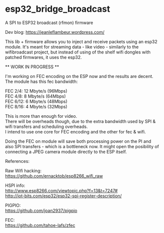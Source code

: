 # esp32_bridge_broadcast
A SPI to ESP32 broadcast (rfmon) firmware

Dev blog: https://jeanleflambeur.wordpress.com/

This lib + firmware allows you to inject and receive packets using an esp32 module.
It's meant for streaming data - like video - similarly to the wifibroadcast project, but instead of using of the shelf wifi dongles with patched firmwares, it uses the esp32.

** WORK IN PROGRESS **  

I'm working on FEC encoding on the ESP now and the results are decent.  
The module has this fec bandwidth:  

FEC 2/4: 12 Mbyte/s (96Mbps)  
FEC 4/8: 8 Mbyte/s (64Mbps)  
FEC 6/12: 6 Mbyte/s (48Mbps)  
FEC 8/16: 4 Mbyte/s (32Mbps)  

This is more than enough for video.  
There will be overheads though, due to the extra bandwidth used by SPI & wifi transfers and scheduling overheads.  
I intend to use one core for FEC encoding and the other for fec & wifi.  


Doing the FEC on module will save both processing power on the PI and also SPI transfers - which is a bottleneck now.
It might open the posibility of connecting a JPEG camera module directly to the ESP itself.



References:

Raw Wifi hacking:  
https://github.com/ernacktob/esp8266_wifi_raw  

HSPI info:  
http://www.esp8266.com/viewtopic.php?f=13&t=7247#  
http://iot-bits.com/esp32/esp32-spi-register-description/  

PIGPIO:  
https://github.com/joan2937/pigpio  

FEC:  
https://github.com/tahoe-lafs/zfec  



